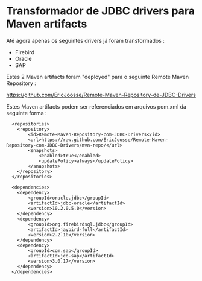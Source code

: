 # Transformador de JDBC drivers para Maven artifacts

Até agora apenas os seguintes drivers já foram transformados : 
* Firebird
* Oracle
* SAP

 
Estes 2 Maven artifacts foram "deployed" para o seguinte Remote Maven Repository : 

https://github.com/EricJoosse/Remote-Maven-Repository-de-JDBC-Drivers 

Estes Maven artifacts podem ser referenciados em arquivos pom.xml da seguinte forma : 
```
  <repositories>
    <repository>
        <id>Remote-Maven-Repository-com-JDBC-Drivers</id>
        <url>https://raw.github.com/EricJoosse/Remote-Maven-Repository-com-JDBC-Drivers/mvn-repo/</url>
        <snapshots>
            <enabled>true</enabled>
            <updatePolicy>always</updatePolicy>
        </snapshots>
    </repository>
  </repositories>

  <dependencies>
    <dependency>
    	<groupId>oracle.jdbc</groupId>
    	<artifactId>jdbc-oracle</artifactId>
    	<version>10.2.0.5.0</version>
    </dependency>
    <dependency>
    	<groupId>org.firebirdsql.jdbc</groupId>
    	<artifactId>jaybird-full</artifactId>
    	<version>2.2.10</version>
    </dependency>
    <dependency>
    	<groupId>com.sap</groupId>
    	<artifactId>jco-sap</artifactId>
    	<version>3.0.17</version>
    </dependency>
  </dependencies>
```
